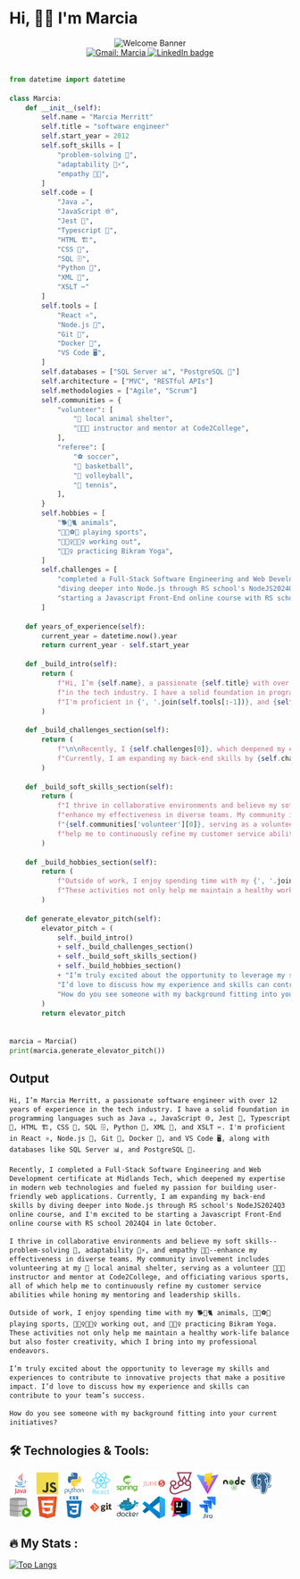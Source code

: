 <div id="header" align="center">
    <h1 align="left">Hi, 👋🏾 I'm Marcia </h1>
    <img src="https://github.com/user-attachments/assets/9b5865c0-d24e-4399-8ac2-0ba4567091dd" alt="Welcome Banner" style="max-width: 100%; height: auto;" />
    <div id="badges">
      <a href="mailto:marciatmerritt@gmail.com">
        <img src="https://img.shields.io/badge/Gmail-marciatmerritt@gmail.com-D14836?style=for-the-badge&logo=gmail&logoColor=white" alt="Gmail: Marcia" />
      </a>
      <a href="https://www.linkedin.com/in/marcia-merritt-58662761/">
        <img src="https://img.shields.io/badge/-marciatmerritt-blue?style=for-the-badge&logo=Linkedin&logoColor=white" alt="LinkedIn badge"/>
      </a>
    </div>
    <img src="https://komarev.com/ghpvc/?username=marciatmerritt&style=flat-square&color=blue" alt=""/>
</div>


```python
from datetime import datetime

class Marcia:
    def __init__(self):
        self.name = "Marcia Merritt"
        self.title = "software engineer"
        self.start_year = 2012
        self.soft_skills = [
            "problem-solving 🧩",
            "adaptability 🌱⚡",
            "empathy 🤝🏾",
        ]
        self.code = [
            "Java ☕",
            "JavaScript 🌐",
            "Jest 👑",
            "Typescript 📜",
            "HTML 🏗️",
            "CSS 🎨",
            "SQL 🗄️",
            "Python 🐍",
            "XML 📄",
            "XSLT ✂️"
        ]
        self.tools = [
            "React ⚛️",
            "Node.js 🌲",
            "Git 🔀",
            "Docker 🐳",
            "VS Code 🖥️",
        ]
        self.databases = ["SQL Server 📊", "PostgreSQL 🐘"]
        self.architecture = ["MVC", "RESTful APIs"]
        self.methodologies = ["Agile", "Scrum"]
        self.communities = {
            "volunteer": [
                "🐾 local animal shelter",
                "👩🏽‍🏫 instructor and mentor at Code2College",
            ],
            "referee": [
                "⚽ soccer",
                "🏀 basketball",
                "🏐 volleyball",
                "🎾 tennis",
            ],
        }
        self.hobbies = [
            "🐕🐀🐈 animals",
            "🎾🏐⚽🏀 playing sports",
            "🏋🏽‍♀️🏃🏽‍♀️ working out",
            "🧘🏽‍♀️ practicing Bikram Yoga",
        ]
        self.challenges = [
            "completed a Full-Stack Software Engineering and Web Development certificate at Midlands Tech",
            "diving deeper into Node.js through RS school's NodeJS2024Q3 online course",
            "starting a Javascript Front-End online course with RS school 2024Q4",
        ]

    def years_of_experience(self):
        current_year = datetime.now().year
        return current_year - self.start_year

    def _build_intro(self):
        return (
            f"Hi, I’m {self.name}, a passionate {self.title} with over {self.years_of_experience()} years of experience "
            f"in the tech industry. I have a solid foundation in programming languages such as {', '.join(self.code[:-1])}, and {self.code[-1]}. "
            f"I'm proficient in {', '.join(self.tools[:-1])}, and {self.tools[-1]}, along with databases like {', '.join(self.databases[:-1])}, and {self.databases[-1]}. "
        )

    def _build_challenges_section(self):
        return (
            f"\n\nRecently, I {self.challenges[0]}, which deepened my expertise in modern web technologies and fueled my passion for building user-friendly web applications. "
            f"Currently, I am expanding my back-end skills by {self.challenges[1]}, and I'm excited to be {self.challenges[2]} in late October.\n\n"
        )

    def _build_soft_skills_section(self):
        return (
            f"I thrive in collaborative environments and believe my soft skills--{', '.join(self.soft_skills[:-1])}, and {self.soft_skills[-1]}--"
            f"enhance my effectiveness in diverse teams. My community involvement includes volunteering at my "
            f"{self.communities['volunteer'][0]}, serving as a volunteer {self.communities['volunteer'][1]}, and officiating various sports, all of which "
            f"help me to continuously refine my customer service abilities while honing my mentoring and leadership skills.\n\n"
        )

    def _build_hobbies_section(self):
        return (
            f"Outside of work, I enjoy spending time with my {', '.join(self.hobbies[:-1])}, and {self.hobbies[-1]}. "
            f"These activities not only help me maintain a healthy work-life balance but also foster creativity, which I bring into my professional endeavors.\n\n"
        )

    def generate_elevator_pitch(self):
        elevator_pitch = (
            self._build_intro()
            + self._build_challenges_section()
            + self._build_soft_skills_section()
            + self._build_hobbies_section()
            + "I’m truly excited about the opportunity to leverage my skills and experiences to contribute to innovative projects that make a positive impact. "
            "I’d love to discuss how my experience and skills can contribute to your team’s success.\n\n"
            "How do you see someone with my background fitting into your current initiatives?"
        )
        return elevator_pitch


marcia = Marcia()
print(marcia.generate_elevator_pitch())

```

## Output

```console
Hi, I’m Marcia Merritt, a passionate software engineer with over 12 years of experience in the tech industry. I have a solid foundation in programming languages such as Java ☕, JavaScript 🌐, Jest 👑, Typescript 📜, HTML 🏗️, CSS 🎨, SQL 🗄️, Python 🐍, XML 📄, and XSLT ✂️. I'm proficient in React ⚛️, Node.js 🌲, Git 🔀, Docker 🐳, and VS Code 🖥️, along with databases like SQL Server 📊, and PostgreSQL 🐘. 

Recently, I completed a Full-Stack Software Engineering and Web Development certificate at Midlands Tech, which deepened my expertise in modern web technologies and fueled my passion for building user-friendly web applications. Currently, I am expanding my back-end skills by diving deeper into Node.js through RS school's NodeJS2024Q3 online course, and I'm excited to be starting a Javascript Front-End online course with RS school 2024Q4 in late October.

I thrive in collaborative environments and believe my soft skills--problem-solving 🧩, adaptability 🌱⚡, and empathy 🤝🏾--enhance my effectiveness in diverse teams. My community involvement includes volunteering at my 🐾 local animal shelter, serving as a volunteer 👩🏽‍🏫 instructor and mentor at Code2College, and officiating various sports, all of which help me to continuously refine my customer service abilities while honing my mentoring and leadership skills.

Outside of work, I enjoy spending time with my 🐕🐀🐈 animals, 🎾🏐⚽🏀 playing sports, 🏋🏽‍♀️🏃🏽‍♀️ working out, and 🧘🏽‍♀️ practicing Bikram Yoga. These activities not only help me maintain a healthy work-life balance but also foster creativity, which I bring into my professional endeavors.

I’m truly excited about the opportunity to leverage my skills and experiences to contribute to innovative projects that make a positive impact. I’d love to discuss how my experience and skills can contribute to your team’s success. 

How do you see someone with my background fitting into your current initiatives?
```

## 🛠️ Technologies & Tools:
<div style="width: 100%; margin: 0 auto;">
      <img src="https://github.com/devicons/devicon/blob/master/icons/java/java-original-wordmark.svg" title="Java" alt="Java" width="40" height="40"/>&nbsp;
      <img src="https://github.com/devicons/devicon/blob/master/icons/javascript/javascript-original.svg" title="JavaScript" alt="JavaScript" width="40" height="40"/>&nbsp;
      <img src="https://github.com/devicons/devicon/blob/master/icons/python/python-original-wordmark.svg" title="Python" alt="Python" width="40" height="40"/>&nbsp;
      <img src="https://github.com/devicons/devicon/blob/master/icons/react/react-original-wordmark.svg" title="React" alt="React" width="40" height="40"/>&nbsp;
      <img src="https://github.com/devicons/devicon/blob/master/icons/spring/spring-original-wordmark.svg" title="Spring" alt="Spring" width="40" height="40"/>&nbsp;
      <img src="https://github.com/devicons/devicon/blob/master/icons/junit/junit-plain-wordmark.svg" title="JUnit" alt="JUnit" width="40" height="40"/>&nbsp;
      <img src="https://github.com/devicons/devicon/blob/master/icons/jest/jest-plain.svg" title="Jest" alt="Jest" width="40" height="40"/>&nbsp;
      <img src="https://github.com/devicons/devicon/blob/master/icons/vitejs/vitejs-original.svg" title="Vite" alt="Vite" width="40" height="40"/>&nbsp;
      <img src="https://github.com/devicons/devicon/blob/master/icons/nodejs/nodejs-original-wordmark.svg" title="NodeJS" alt="NodeJS" width="40" height="40"/>&nbsp;
      <img src="https://github.com/devicons/devicon/blob/master/icons/postgresql/postgresql-plain.svg" title="PostgreSQL" alt="PostgreSQL" width="40" height="40"/>&nbsp;
      <img src="https://github.com/devicons/devicon/blob/master/icons/sqldeveloper/sqldeveloper-original.svg" title="SQL" alt="SQL" width="40" height="40"/>&nbsp;
      <img src="https://github.com/devicons/devicon/blob/master/icons/html5/html5-original.svg" title="HTML5" alt="HTML" width="40" height="40"/>&nbsp;
      <img src="https://github.com/devicons/devicon/blob/master/icons/css3/css3-plain-wordmark.svg" title="CSS3" alt="CSS" width="40" height="40"/>&nbsp;
      <img src="https://github.com/devicons/devicon/blob/master/icons/git/git-original-wordmark.svg" title="Git" alt="Git" width="40" height="40"/>&nbsp;
      <img src="https://github.com/devicons/devicon/blob/master/icons/docker/docker-original-wordmark.svg" title="Docker" alt="Docker" width="40" height="40"/>&nbsp;
      <img src="https://github.com/devicons/devicon/blob/master/icons/vscode/vscode-original.svg" title="VSCode" alt="VSCode" width="40" height="40"/>&nbsp;
      <img src="https://github.com/devicons/devicon/blob/master/icons/intellij/intellij-original.svg" title="IntelliJ" alt="IntelliJ" width="40" height="40"/>&nbsp;
      <img src="https://github.com/devicons/devicon/blob/master/icons/jira/jira-original-wordmark.svg" title="Jira" alt="Jira" width="40" height="40"/>&nbsp;
</div>


## 🔥 My Stats :

[![Top Langs](https://github-readme-stats.vercel.app/api/top-langs/?username=marciatmerritt&layout=compact&theme=vision-friendly-dark)](https://github.com/anuraghazra/github-readme-stats)
